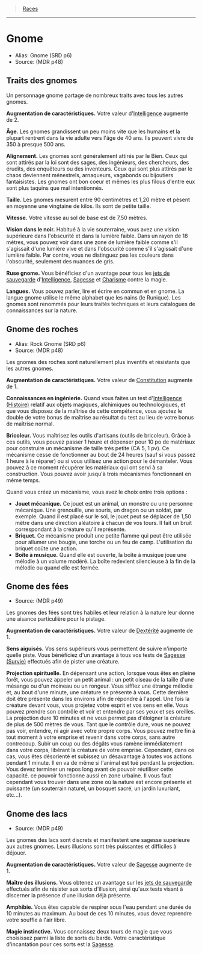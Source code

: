 
<!--RaceItem IntelligenceBonus="2"-->

> <!--ParentNameLink-->[Races](races_hd.md#)<!--/ParentNameLink-->

---

# <!--Name-->Gnome<!--/Name-->

- Alias: <!--AltName-->Gnome (SRD p6)<!--/AltName-->
- Source: <!--Source-->(MDR p48)<!--/Source-->

## Traits des gnomes

<!--Description-->

Un personnage gnome partage de nombreux traits avec tous les autres gnomes.

<!--/Description-->

**Augmentation de caractéristiques.** <!--AbilityScoreIncrease-->Votre valeur d'[Intelligence] augmente de 2.<!--/AbilityScoreIncrease-->

**Âge.** <!--Age-->Les gnomes grandissent un peu moins vite que les humains et la plupart rentrent dans la vie adulte vers l'âge de 40 ans. Ils peuvent vivre de 350 à presque 500 ans.<!--/Age-->

**Alignement.** <!--Alignment-->Les gnomes sont généralement attirés par le Bien. Ceux qui sont attirés par la loi sont des sages, des ingénieurs, des chercheurs, des érudits, des enquêteurs ou des inventeurs. Ceux qui sont plus attirés par le chaos deviennent ménestrels, arnaqueurs, vagabonds ou bijoutiers fantaisistes. Les gnomes ont bon coeur et mêmes les plus filous d'entre eux sont plus taquins que mal intentionnés.<!--/Alignment-->

**Taille.** <!--Size-->Les gnomes mesurent entre 90 centimètres et 1,20 mètre et pèsent en moyenne une vingtaine de kilos. Ils sont de petite taille.<!--/Size-->

**Vitesse.** <!--Speed-->Votre vitesse au sol de base est de 7,50 mètres.<!--/Speed-->

**Vision dans le noir.** <!--Darkvision-->Habitué à la vie souterraine, vous avez une vision supérieure dans l'obscurité et dans la lumière faible. Dans un rayon de 18 mètres, vous pouvez voir dans une zone de lumière faible comme s'il s'agissait d'une lumière vive et dans l'obscurité comme s'il s'agissait d'une lumière faible. Par contre, vous ne distinguez pas les couleurs dans l'obscurité, seulement des nuances de gris.<!--/Darkvision-->

**<!--GnomeCunningKey-->Ruse gnome<!--/GnomeCunningKey-->.** <!--GnomeCunningValue-->Vous bénéficiez d'un avantage pour tous les [jets de sauvegarde] d'[Intelligence], [Sagesse] et [Charisme] contre la magie.<!--/GnomeCunningValue-->

**Langues.** <!--Languages-->Vous pouvez parler, lire et écrire en commun et en gnome. La langue gnome utilise le même alphabet que les nains (le Runique). Les gnomes sont renommés pour leurs traités techniques et leurs catalogues de connaissances sur la nature.<!--/Languages-->

<!--SubRaceItem ConstitutionBonus="1"-->

## <!--Name-->Gnome des roches<!--/Name-->

- Alias: <!--AltName-->Rock Gnome (SRD p6)<!--/AltName-->
- Source: <!--Source-->(MDR p48)<!--/Source-->

<!--Description-->

Les gnomes des roches sont naturellement plus inventifs et résistants que les autres gnomes.

<!--/Description-->

**Augmentation de caractéristiques.** <!--AbilityScoreIncrease-->Votre valeur de [Constitution] augmente de 1.<!--/AbilityScoreIncrease-->

**<!--ArtificersLoreKey-->Connaissances en ingénierie<!--/ArtificersLoreKey-->.** <!--ArtificersLoreValue-->Quand vous faites un test d'[Intelligence (Histoire)] relatif aux objets magiques, alchimiques ou technologiques, et que vous disposez de la maîtrise de cette compétence, vous ajoutez le double de votre bonus de maîtrise au résultat du test au lieu de votre bonus de maîtrise normal.<!--/ArtificersLoreValue-->

**<!--TinkerKey-->Bricoleur<!--/TinkerKey-->.** <!--TinkerValue-->Vous maîtrisez les outils d'artisans (outils de bricoleur). Grâce à ces outils, vous pouvez passer 1 heure et dépenser pour 10 po de matériaux pour construire un mécanisme de taille très petite (CA 5, 1 pv). Ce mécanisme cesse de fonctionner au bout de 24 heures (sauf si vous passez 1 heure à le réparer) ou si vous utilisez une action pour le démanteler. Vous pouvez à ce moment récupérer les matériaux qui ont servi à sa construction. Vous pouvez avoir jusqu'à trois mécanismes fonctionnant en même temps.<!--/TinkerValue-->

<!--TinkerValue-->

Quand vous créez un mécanisme, vous avez le choix entre trois options :

* **Jouet mécanique.** Ce jouet est un animal, un monstre ou une personne mécanique. Une grenouille, une souris, un dragon ou un soldat, par exemple. Quand il est placé sur le sol, le jouet peut se déplacer de 1,50 mètre dans une direction aléatoire à chacun de vos tours. Il fait un bruit correspondant à la créature qu'il représente.
* **Briquet.** Ce mécanisme produit une petite flamme qui peut être utilisée pour allumer une bougie, une torche ou un feu de camp. L'utilisation du briquet coûte une action.
* **Boîte à musique.** Quand elle est ouverte, la boîte à musique joue une mélodie à un volume modéré. La boîte redevient silencieuse à la fin de la mélodie ou quand elle est fermée.

<!--/TinkerValue-->

<!--/SubRaceItem-->

<!--SubRaceItem DexterityBonus="1"-->

## <!--Name-->Gnome des fées<!--/Name-->

- Source: <!--Source-->(MDR p49)<!--/Source-->

<!--Description-->

Les gnomes des fées sont très habiles et leur relation à la nature leur donne une aisance particulière pour le pistage.

<!--/Description-->

**Augmentation de caractéristiques.** <!--AbilityScoreIncrease-->Votre valeur de [Dextérité] augmente de 1.<!--/AbilityScoreIncrease-->

**<!--KeenSensesKey-->Sens aiguisés<!--/KeenSensesKey-->.** <!--KeenSensesValue-->Vos sens supérieurs vous permettent de suivre n'importe quelle piste. Vous bénéficiez d'un avantage à tous vos tests de [Sagesse (Survie)] effectués afin de pister une créature.<!--/KeenSensesValue-->

**<!--SpiritualProjectionKey-->Projection spirituelle<!--/SpiritualProjectionKey-->.** <!--SpiritualProjectionValue-->En dépensant une action, lorsque vous êtes en pleine forêt, vous pouvez appeler un petit animal : un petit oiseau de la taille d'une mésange ou d'un moineau ou un rongeur. Vous sifflez une étrange mélodie et, au bout d'une minute, une créature se présente à vous. Cette dernière doit être présente dans les environs afin de répondre à l'appel. Une fois la créature devant vous, vous projetez votre esprit et vos sens en elle. Vous pouvez prendre son contrôle et voir et entendre par ses yeux et ses oreilles. La projection dure 10 minutes et ne vous permet pas d'éloigner la créature de plus de 500 mètres de vous. Tant que le contrôle dure, vous ne pouvez pas voir, entendre, ni agir avec votre propre corps. Vous pouvez mettre fin à tout moment à votre emprise et revenir dans votre corps, sans autre contrecoup. Subir un coup ou des dégâts vous ramène immédiatement dans votre corps, libérant la créature de votre emprise. Cependant, dans ce cas, vous êtes désorienté et subissez un désavantage à toutes vos actions pendant 1 minute. Il en va de même si l'animal est tué pendant la projection. Vous devez terminer un repos long avant de pouvoir réutiliser cette capacité. ce pouvoir fonctionne aussi en zone urbaine. Il vous faut cependant vous trouver dans une zone où la nature est encore présente et puissante (un souterrain naturel, un bosquet sacré, un jardin luxuriant, etc...).<!--/SpiritualProjectionValue-->

<!--/SubRaceItem-->

<!--SubRaceItem WisdomBonus="1"-->

## <!--Name-->Gnome des lacs<!--/Name-->

- Source: <!--Source-->(MDR p49)<!--/Source-->

<!--Description-->

Les gnomes des lacs sont discrets et manifestent une sagesse supérieure aux autres gnomes. Leurs illusions sont très puissantes et difficiles à déjouer.

<!--/Description-->

**Augmentation de caractéristiques.** <!--AbilityScoreIncrease-->Votre valeur de [Sagesse] augmente de 1.<!--/AbilityScoreIncrease-->

**<!--IllusionMasterKey-->Maître des illusions<!--/IllusionMasterKey-->.** <!--IllusionMasterValue-->Vous obtenez un avantage sur les [jets de sauvegarde] effectués afin de résister aux sorts d'illusion, ainsi qu'aux tests visant à discerner la présence d'une illusion déjà présente.<!--/IllusionMasterValue-->

**<!--AmphibianKey-->Amphibie<!--/AmphibianKey-->.** <!--AmphibianValue-->Vous êtes capable de respirer sous l'eau pendant une durée de 10 minutes au maximum. Au bout de ces 10 minutes, vous devez reprendre votre souffle à l'air libre.<!--/AmphibianValue-->

**<!--InstinctiveMagicKey-->Magie instinctive<!--/InstinctiveMagicKey-->.** <!--InstinctiveMagicValue-->Vous connaissez deux tours de magie que vous choisissez parmi la liste de sorts du barde. Votre caractéristique d'incantation pour ces sorts est la [Sagesse].<!--/InstinctiveMagicValue-->

<!--/SubRaceItem-->

<!--/RaceItem-->

[Force]: abilities_strength_hd.md
[Dextérité]: abilities_dexterity_hd.md
[Constitution]: abilities_constitution_hd.md
[Intelligence]: abilities_intelligence_hd.md
[Sagesse]: abilities_wisdom_hd.md
[Charisme]: abilities_charisma_hd.md
[jet de sauvegarde]: abilities_hd.md#jets-de-sauvegarde
[jets de sauvegarde]: abilities_hd.md#jets-de-sauvegarde

[Histoire]: abilities_intelligence_hd.md#histoire
[Survie]: abilities_wisdom_hd.md#survie

[Intelligence (Histoire)]: abilities_intelligence_hd.md#histoire
[Sagesse (Survie)]: abilities_wisdom_hd.md#survie




